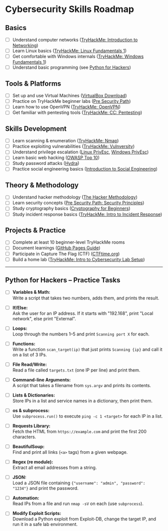 # Cybersecurity Skills Roadmap

## Basics
- [ ] Understand computer networks ([TryHackMe: Introduction to Networking](https://tryhackme.com/room/introtonetworking)) 
- [ ] Learn Linux basics ([TryHackMe: Linux Fundamentals 1](https://tryhackme.com/room/linuxfundamentalspart1)) 
- [ ] Get comfortable with Windows internals ([TryHackMe: Windows Fundamentals 1](https://tryhackme.com/room/windowsfundamentals1xbx)) 
- [ ] Understand basic programming (see [Python for Hackers](#python-for-hackers--practice-tasks)) 

## Tools & Platforms
- [ ] Set up and use Virtual Machines ([VirtualBox Download](https://www.virtualbox.org/wiki/Downloads)) 
- [ ] Practice on TryHackMe beginner labs ([Pre Security Path](https://tryhackme.com/path/outline/presecurity)) 
- [ ] Learn how to use OpenVPN ([TryHackMe: OpenVPN](https://tryhackme.com/room/openvpn)) 
- [ ] Get familiar with pentesting tools ([TryHackMe: CC: Pentesting](https://tryhackme.com/room/ccpentesting)) 

## Skills Development
- [ ] Learn scanning & enumeration ([TryHackMe: Nmap](https://tryhackme.com/room/furthernmap)) 
- [ ] Practice exploiting vulnerabilities ([TryHackMe: Vulnversity](https://tryhackme.com/room/vulnversity)) 
- [ ] Understand privilege escalation ([Linux PrivEsc](https://tryhackme.com/room/linuxprivesc), [Windows PrivEsc](https://tryhackme.com/room/windowsprivesc20)) 
- [ ] Learn basic web hacking ([OWASP Top 10](https://tryhackme.com/room/owasptop10)) 
- [ ] Study password attacks ([Hydra](https://tryhackme.com/room/hydra)) 
- [ ] Practice social engineering basics ([Introduction to Social Engineering](https://tryhackme.com/room/socialengineeringbasics)) 

## Theory & Methodology
- [ ] Understand hacker methodology ([The Hacker Methodology](https://tryhackme.com/room/hackermethodology)) 
- [ ] Learn security concepts ([Pre Security Path: Security Principles](https://tryhackme.com/room/securityprinciples)) 
- [ ] Study cryptography basics ([Cryptography for Beginners](https://tryhackme.com/room/cryptographybeginners)) 
- [ ] Study incident response basics ([TryHackMe: Intro to Incident Response](https://tryhackme.com/room/introtoincidentresponse)) 

## Projects & Practice
- [ ] Complete at least 10 beginner-level TryHackMe rooms 
- [ ] Document learnings ([GitHub Pages Guide](https://pages.github.com/)) 
- [ ] Participate in Capture The Flag (CTF) ([CTFtime.org](https://ctftime.org/)) 
- [ ] Build a home lab ([TryHackMe: Intro to Cybersecurity Lab Setup](https://tryhackme.com/room/labsetup)) 

---

## Python for Hackers – Practice Tasks

- [ ] **Variables & Math:**  
  Write a script that takes two numbers, adds them, and prints the result.

- [ ] **If/Else:**  
  Ask the user for an IP address. If it starts with "192.168", print "Local network", else print "External".

- [ ] **Loops:**  
  Loop through the numbers 1–5 and print `Scanning port X` for each.

- [ ] **Functions:**  
  Write a function `scan_target(ip)` that just prints `Scanning {ip}` and call it on a list of 3 IPs.

- [ ] **File Read/Write:**  
  Read a file called `targets.txt` (one IP per line) and print them.

- [ ] **Command-line Arguments:**  
  A script that takes a filename from `sys.argv` and prints its contents.

- [ ] **Lists & Dictionaries:**  
  Store IPs in a list and service names in a dictionary, then print them.

- [ ] **os & subprocess:**  
  Use `subprocess.run()` to execute `ping -c 1 <target>` for each IP in a list.

- [ ] **Requests Library:**  
  Fetch the HTML from `https://example.com` and print the first 200 characters.

- [ ] **BeautifulSoup:**  
  Find and print all links (`<a>` tags) from a given webpage.

- [ ] **Regex (re module):**  
  Extract all email addresses from a string.

- [ ] **JSON:**  
  Load a JSON file containing `{"username": "admin", "password": "1234"}` and print the password.

- [ ] **Automation:**  
  Read IPs from a file and run `nmap -sV` on each (use `subprocess`).

- [ ] **Modify Exploit Scripts:**  
  Download a Python exploit from Exploit-DB, change the target IP, and run it in a safe lab environment.
